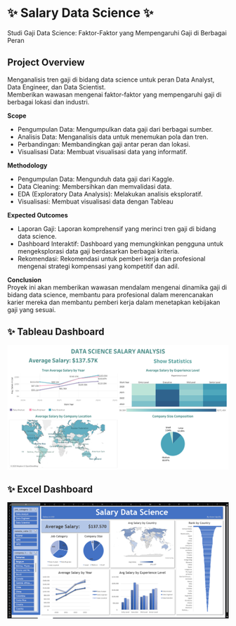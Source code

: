 # ✨ Salary Data Science ✨

Studi Gaji Data Science: Faktor-Faktor yang Mempengaruhi Gaji di Berbagai Peran


## Project Overview

Menganalisis tren gaji di bidang data science untuk peran Data Analyst, Data Engineer, dan Data Scientist.<br> Memberikan wawasan mengenai faktor-faktor yang mempengaruhi gaji di berbagai lokasi dan industri.

**Scope**
- Pengumpulan Data: Mengumpulkan data gaji dari berbagai sumber.
- Analisis Data: Menganalisis data untuk menemukan pola dan tren.
- Perbandingan: Membandingkan gaji antar peran dan lokasi.
- Visualisasi Data: Membuat visualisasi data yang informatif.

**Methodology**
- Pengumpulan Data: Mengunduh data gaji dari Kaggle.
- Data Cleaning: Membersihkan dan memvalidasi data.
- EDA (Exploratory Data Analysis): Melakukan analisis eksploratif.
- Visualisasi: Membuat visualisasi data dengan Tableau

**Expected Outcomes**
- Laporan Gaji: Laporan komprehensif yang merinci tren gaji di bidang data science.
- Dashboard Interaktif: Dashboard yang memungkinkan pengguna untuk mengeksplorasi data gaji berdasarkan berbagai kriteria.
- Rekomendasi: Rekomendasi untuk pemberi kerja dan profesional mengenai strategi kompensasi yang kompetitif dan adil.

**Conclusion**<br>
Proyek ini akan memberikan wawasan mendalam mengenai dinamika gaji di bidang data science, membantu para profesional dalam merencanakan karier mereka dan membantu pemberi kerja dalam menetapkan kebijakan gaji yang sesuai.

## ✨ **Tableau Dashboard**

![tableau](tableaudashboard.png)

## ✨ **Excel Dashboard**

![Excel](Excel/exceldashboard.png)

